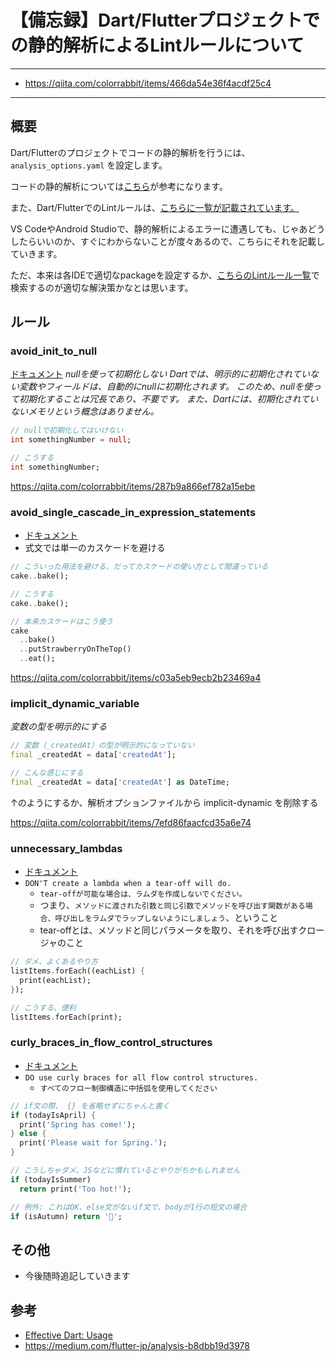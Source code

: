 # 【備忘録】Dart/Flutterプロジェクトでの静的解析によるLintルールについて

---

- https://qiita.com/colorrabbit/items/466da54e36f4acdf25c4

---

## 概要
Dart/Flutterのプロジェクトでコードの静的解析を行うには、 `analysis_options.yaml` を設定します。

コードの静的解析については[こちら](https://dart.dev/guides/language/analysis-options)が参考になります。

また、Dart/FlutterでのLintルールは、[こちらに一覧が記載されています。](https://dart-lang.github.io/linter/lints/index.html)

VS CodeやAndroid Studioで、静的解析によるエラーに遭遇しても、じゃあどうしたらいいのか、すぐにわからないことが度々あるので、こちらにそれを記載していきます。

ただ、本来は各IDEで適切なpackageを設定するか、[こちらのLintルール一覧](https://dart-lang.github.io/linter/lints/index.html)で検索するのが適切な解決策かなとは思います。

## ルール
### avoid_init_to_null
[ドキュメント](https://dart-lang.github.io/linter/lints/avoid_init_to_null.html)
*nullを使って初期化しない*
*Dartでは、明示的に初期化されていない変数やフィールドは、自動的にnullに初期化されます。
このため、nullを使って初期化することは冗長であり、不要です。
また、Dartには、初期化されていないメモリという概念はありません。*

```dart
// nullで初期化してはいけない
int somethingNumber = null;

// こうする
int somethingNumber;
```

https://qiita.com/colorrabbit/items/287b9a866ef782a15ebe


### avoid_single_cascade_in_expression_statements
- [ドキュメント](https://dart-lang.github.io/linter/lints/avoid_single_cascade_in_expression_statements.html)
- 式文では単一のカスケードを避ける

```dart
// こういった用法を避ける、だってカスケードの使い方として間違っている
cake..bake();

// こうする
cake..bake();

// 本来カスケードはこう使う
cake
  ..bake()
  ..putStrawberryOnTheTop()
  ..eat();
```

https://qiita.com/colorrabbit/items/c03a5eb9ecb2b23469a4

### implicit_dynamic_variable
*変数の型を明示的にする*

```dart
// 変数（_createdAt）の型が明示的になっていない
final _createdAt = data['createdAt'];

// こんな感じにする
final _createdAt = data['createdAt'] as DateTime;
```

↑のようにするか、解析オプションファイルから implicit-dynamic を削除する

https://qiita.com/colorrabbit/items/7efd86faacfcd35a6e74


### unnecessary_lambdas
- [ドキュメント](https://dart-lang.github.io/linter/lints/unnecessary_lambdas.html)
- `DON'T create a lambda when a tear-off will do.`
    - `tear-offが可能な場合は、ラムダを作成しないでください。`
    - つまり、`メソッドに渡された引数と同じ引数でメソッドを呼び出す関数がある場合、呼び出しをラムダでラップしないようにしましょう`、ということ
    - tear-offとは、メソッドと同じパラメータを取り、それを呼び出すクロージャのこと


```dart
// ダメ、よくあるやり方
listItems.forEach((eachList) {
  print(eachList);
});

// こうする、便利
listItems.forEach(print);
```

### curly_braces_in_flow_control_structures
- [ドキュメント](https://dart-lang.github.io/linter/lints/curly_braces_in_flow_control_structures.html)
- `DO use curly braces for all flow control structures.`
    - `すべてのフロー制御構造に中括弧を使用してください`

```dart
// if文の際、 {} を省略せずにちゃんと書く
if (todayIsApril) {
  print('Spring has come!');
} else {
  print('Please wait for Spring.');
}

// こうしちゃダメ、JSなどに慣れているとやりがちかもしれません
if (todayIsSummer)
  return print('Too hot!');

// 例外: これはOK、else文がないif文で、bodyが1行の短文の場合
if (isAutumn) return '🌰';
```

## その他
- 今後随時追記していきます

## 参考
- [Effective Dart: Usage](https://dart.dev/guides/language/effective-dart/usage)
- https://medium.com/flutter-jp/analysis-b8dbb19d3978

